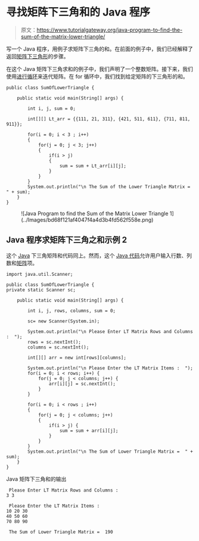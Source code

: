 # 寻找矩阵下三角和的 Java 程序

> 原文：<https://www.tutorialgateway.org/java-program-to-find-the-sum-of-the-matrix-lower-triangle/>

写一个 Java 程序，用例子求矩阵下三角的和。在前面的例子中，我们已经解释了返回[矩阵下三角形](https://www.tutorialgateway.org/java-program-to-display-matrix-lower-triangle/)的步骤。

在这个 Java 矩阵下三角求和的例子中，我们声明了一个整数矩阵。接下来，我们使用[进行循环](https://www.tutorialgateway.org/java-for-loop/)来迭代矩阵。在 for 循环中，我们找到给定矩阵的下三角形的和。

```
public class SumOfLowerTriangle {

	public static void main(String[] args) {

		int i, j, sum = 0;

		int[][] Lt_arr = {{111, 21, 311}, {421, 511, 611}, {711, 811, 911}};

		for(i = 0; i < 3 ; i++)
		{
			for(j = 0; j < 3; j++)
			{
				if(i > j) 
				{
					sum = sum + Lt_arr[i][j];
				}
			}
		}
		System.out.println("\n The Sum of the Lower Triangle Matrix =  " + sum);
	}
}
```

<figure class="wp-block-image size-large">![Java Program to find the Sum of the Matrix Lower Triangle 1](../Images/bd68f121af4047f4a4d3b4fd562f558e.png)</figure>

## Java 程序求矩阵下三角之和示例 2

这个 [Java](https://www.tutorialgateway.org/java-tutorial/) 下三角矩阵和代码同上。然而，这个 [Java 代码](https://www.tutorialgateway.org/learn-java-programs/)允许用户输入行数、列数和[矩阵](https://www.tutorialgateway.org/two-dimensional-array-in-java/)项。

```
import java.util.Scanner;

public class SumOfLowerTriangle {
private static Scanner sc;

	public static void main(String[] args) {

		int i, j, rows, columns, sum = 0;

		sc= new Scanner(System.in);

		System.out.println("\n Please Enter LT Matrix Rows and Columns :  ");
		rows = sc.nextInt();
		columns = sc.nextInt();

		int[][] arr = new int[rows][columns];

		System.out.println("\n Please Enter the LT Matrix Items :  ");
		for(i = 0; i < rows; i++) {
			for(j = 0; j < columns; j++) {
				arr[i][j] = sc.nextInt();
			}		
		}

		for(i = 0; i < rows ; i++)
		{
			for(j = 0; j < columns; j++)
			{
				if(i > j) {
					sum = sum + arr[i][j];
				}
			}
		}
		System.out.println("\n The Sum of Lower Triangle Matrix =  " + sum);
	}
}
```

Java 矩阵下三角和的输出

```
 Please Enter LT Matrix Rows and Columns :  
3 3

 Please Enter the LT Matrix Items :  
10 20 30
40 50 60
70 80 90

 The Sum of Lower Triangle Matrix =  190
```